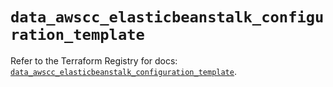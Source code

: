 # `data_awscc_elasticbeanstalk_configuration_template`

Refer to the Terraform Registry for docs: [`data_awscc_elasticbeanstalk_configuration_template`](https://registry.terraform.io/providers/hashicorp/awscc/0.70.0/docs/data-sources/elasticbeanstalk_configuration_template).
